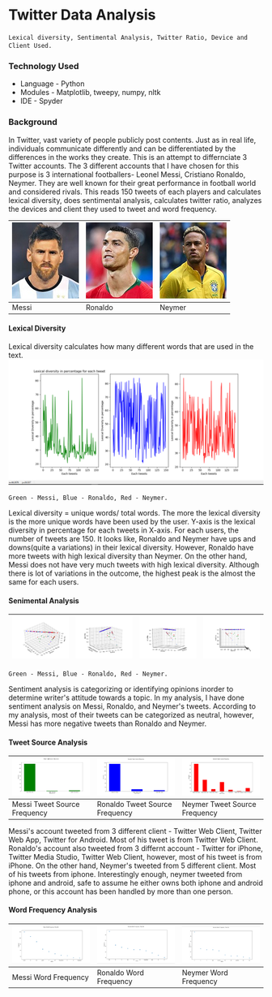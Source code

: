 # Twitter Data Analysis
    Lexical diversity, Sentimental Analysis, Twitter Ratio, Device and Client Used.

### Technology Used
* Language - Python
* Modules - Matplotlib, tweepy, numpy, nltk
* IDE - Spyder

### Background
In Twitter, vast variety of people publicly post contents. Just as in real life, individuals communicate differently and can be differentiated by the differences in the works they create. This is an attempt to differnciate 3 Twitter accounts. The 3 different accounts that I have chosen for this purpose is 3 international footballers- Leonel Messi, Cristiano Ronaldo, Neymer. They are well known for their great performance in football world and considered rivals. This reads 150 tweets of each players and calculates lexical diversity, does sentimental analysis, calculates twitter ratio, analyzes the devices and client they used to tweet and word frequency. 

| ![Messi](/image/messi.jpg) | ![Ronaldo](/image/ronaldo.jpg) | ![Neymer](/image/neymer.jpg) |
|----------------------------|--------------------------------|------------------------------|
|            Messi           |             Ronaldo            |            Neymer            |

#### Lexical Diversity
Lexical diversity calculates how many different words that are used in the text.</br>
![Lexical diversity of Messi, Ronaldo, Neymer](/image/lexical_diversity.PNG)</br>

    Green - Messi, Blue - Ronaldo, Red - Neymer.
Lexical diversity = unique words/ total words. The more the lexical diversity is the more unique words have been used by the user. Y-axis is the lexical diversity in percentage for each tweets in X-axis. For each users, the number of tweets are 150. It looks like, Ronaldo and Neymer have ups and downs(quite a variations) in their lexical diversity. However, Ronaldo have more tweets with high lexical diversity than Neymer. On the other hand, Messi does not have very much tweets with high lexical diversity. Although there is lot of variations in the outcome, the highest peak is the almost the same for each users. 

#### Senimental Analysis
| ![Sentimental Angle1](/image/sentimental_angle1.png) | ![sentimental Angle2](/image/sentimental_angle2.png) | ![Sentimental Angle3.png](/image/sentimental_angle3.png) | ![Sentimental Angle4.png](/image/sentimental_angle4.png) |
|-----------------------------------------------------|------------------------------------------------------|----------------------------------------------------------|----------------------------------------------------------|
    Green - Messi, Blue - Ronaldo, Red - Neymer.

Sentiment analysis is categorizing or identifying opinions inorder to determine writer's attitude towards a topic. In my analysis, I have done sentiment analysis on Messi, Ronaldo, and Neymer's tweets. According to my analysis, most of their tweets can be categorized as neutral, however, Messi has more negative tweets than Ronaldo and Neymer. 

#### Tweet Source Analysis

| ![Messi](/image/tweet_source_messi.PNG) | ![Ronaldo](/image/tweet_source_ronaldo.PNG) | ![Neymer](/image/tweet_source_neymer.PNG) |
|----------------------------|--------------------------------|------------------------------|
| Messi Tweet Source Frequency       |Ronaldo Tweet Source Frequency          |Neymer Tweet Source Frequency           |

Messi's account tweeted from 3 different client - Twitter Web Client, Twitter Web App, Twitter for Android. Most of his tweet is from Twitter Web Client. Ronaldo's account also tweeted from 3 differnt account - Twitter for iPhone, Twitter Media Studio, Twitter Web Client, however, most of his tweet is from iPhone. On the other hand, Neymer's tweeted from 5 different client. Most of his tweets from iphone. Interestingly enough, neymer tweeted from iphone and android, safe to assume he either owns both iphone and android phone, or this account has been handled by more than one person.

#### Word Frequency Analysis

| ![Messi](/image/word_frequency_messi.PNG) | ![Ronaldo](/image/word_frequency_ronaldo.PNG) | ![Neymer](/image/word_frequency_neymer.PNG) |
|----------------------------|--------------------------------|------------------------------|
| Messi Word Frequency       |Ronaldo Word Frequency          |Neymer Word Frequency           |




